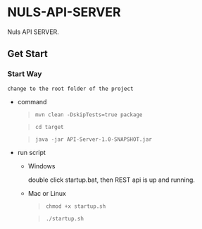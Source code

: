 
# NULS-API-SERVER
Nuls API SERVER.

## Get Start

### Start Way

`change to the root folder of the project`

* command
    >`mvn clean -DskipTests=true package`

    >`cd target`

    >`java -jar API-Server-1.0-SNAPSHOT.jar`

* run script

    * Windows
    
        double click startup.bat, then REST api is up and running.
    
    * Mac or Linux
        >`chmod +x startup.sh`
    
        >`./startup.sh`
    

